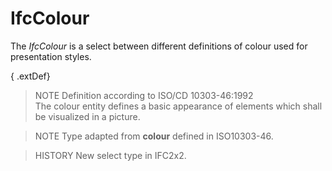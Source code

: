 IfcColour
=========
The _IfcColour_ is a select between different definitions of colour used for
presentation styles.  
  
{ .extDef}  
> NOTE  Definition according to ISO/CD 10303-46:1992  
> The colour entity defines a basic appearance of elements which shall be
> visualized in a picture.  
  
> NOTE  Type adapted from **colour** defined in ISO10303-46.  
  
> HISTORY  New select type in IFC2x2.  


